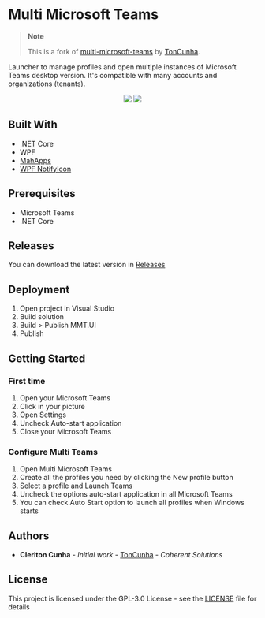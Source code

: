 # Multi Microsoft Teams

> **Note**
> 
> This is a fork of [multi-microsoft-teams](https://github.com/TonCunha/multi-microsoft-teams) by [TonCunha](https://github.com/TonCunha).

Launcher to manage profiles and open multiple instances of Microsoft Teams desktop version. It's compatible with many accounts and organizations (tenants).

<p align="center">
<img src="https://user-images.githubusercontent.com/18350851/83556554-7c1e1100-a4e6-11ea-828f-570fc44fa77f.png">
<img src="https://user-images.githubusercontent.com/18350851/83556948-2c8c1500-a4e7-11ea-8b89-6ae092e3b5b0.png">
</p>

## Built With
* .NET Core
* WPF
* [MahApps](https://mahapps.com/)
* [WPF NotifyIcon](https://github.com/hardcodet/wpf-notifyicon)

## Prerequisites

* Microsoft Teams
* .NET Core

## Releases
You can download the latest version in [Releases](https://github.com/coherentsolutionsinc/multi-microsoft-teams/releases)

## Deployment

1. Open project in Visual Studio
2. Build solution
3. Build > Publish MMT.UI
4. Publish

## Getting Started

### First time 
1. Open your Microsoft Teams
2. Click in your picture
3. Open Settings
4. Uncheck Auto-start application
5. Close your Microsoft Teams

### Configure Multi Teams
1. Open Multi Microsoft Teams
2. Create all the profiles you need by clicking the New profile button
3. Select a profile and Launch Teams
4. Uncheck the options auto-start application in all Microsoft Teams
5. You can check Auto Start option to launch all profiles when Windows starts

## Authors

* **Cleriton Cunha** - *Initial work* - [TonCunha](https://github.com/TonCunha) - *Coherent Solutions*

## License

This project is licensed under the GPL-3.0 License - see the [LICENSE](LICENSE) file for details
